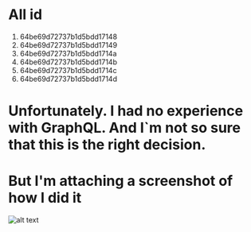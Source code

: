 # All id

1. 64be69d72737b1d5bdd17148
2. 64be69d72737b1d5bdd17149
3. 64be69d72737b1d5bdd1714a
4. 64be69d72737b1d5bdd1714b
5. 64be69d72737b1d5bdd1714c
6. 64be69d72737b1d5bdd1714d

# Unfortunately. I had no experience with GraphQL. And I`m not so sure that this is the right decision. 
# But I'm attaching a screenshot of how I did it 

![alt text](https://monosnap.com/file/NhsLcdmiFL6e1eMgZzB3uctJmTVeXJ)
